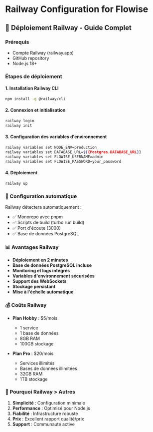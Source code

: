 # Railway Configuration for Flowise

## 🚀 Déploiement Railway - Guide Complet

### Prérequis
- Compte Railway (railway.app)
- GitHub repository
- Node.js 18+

### Étapes de déploiement

#### 1. Installation Railway CLI
```bash
npm install -g @railway/cli
```

#### 2. Connexion et initialisation
```bash
railway login
railway init
```

#### 3. Configuration des variables d'environnement
```bash
railway variables set NODE_ENV=production
railway variables set DATABASE_URL=${{Postgres.DATABASE_URL}}
railway variables set FLOWISE_USERNAME=admin
railway variables set FLOWISE_PASSWORD=your_password
```

#### 4. Déploiement
```bash
railway up
```

### 🔧 Configuration automatique

Railway détectera automatiquement :
- ✅ Monorepo avec pnpm
- ✅ Scripts de build (turbo run build)
- ✅ Port d'écoute (3000)
- ✅ Base de données PostgreSQL

### 📊 Avantages Railway

- **Déploiement en 2 minutes**
- **Base de données PostgreSQL incluse**
- **Monitoring et logs intégrés**
- **Variables d'environnement sécurisées**
- **Support des WebSockets**
- **Stockage persistant**
- **Mise à l'échelle automatique**

### 💰 Coûts Railway

- **Plan Hobby** : $5/mois
  - 1 service
  - 1 base de données
  - 8GB RAM
  - 100GB stockage

- **Plan Pro** : $20/mois
  - Services illimités
  - Bases de données illimitées
  - 32GB RAM
  - 1TB stockage

### 🎯 Pourquoi Railway > Autres

1. **Simplicité** : Configuration minimale
2. **Performance** : Optimisé pour Node.js
3. **Fiabilité** : Infrastructure robuste
4. **Prix** : Excellent rapport qualité/prix
5. **Support** : Communauté active
